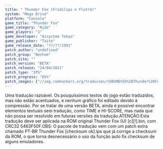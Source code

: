 ```yaml
---
title: " Thunder Fox (Fridilipi e Flutrd)"
system: "Mega Drive"
platform: "Console"
game_title: "Thunder Fox"
game_category: "Ação"
game_players: "1"
game_developer: "Aisystem Tokyo"
game_publisher: "Taito"
game_release_date: "??/??/1991"
patch_author: "undefined"
patch_group: "Nenhum"
patch_site: ""
patch_version: "BETA"
patch_release: "24/04/2011"
patch_type: "IPS"
patch_progress: "85%"
patch_images: ["//img.romhackers.org/traducoes/%5BSMD%5D%20Thunder%20Fox%20-%20Fridilipi%20e%20Flutrd%20-%201.png","//img.romhackers.org/traducoes/%5BSMD%5D%20Thunder%20Fox%20-%20Fridilipi%20e%20Flutrd%20-%202.png","//img.romhackers.org/traducoes/%5BSMD%5D%20Thunder%20Fox%20-%20Fridilipi%20e%20Flutrd%20-%203.png"]
---
```

Uma tradução razoável. Os pouquíssimos textos do jogo estão traduzidos, mas não estão acentuados, e nenhum gráfico foi editado devido à compressão. Por se tratar de uma versão BETA, ainda é possível encontrar elementos textuais sem tradução, como TIME e HI-SCORE, mas nada que não possa ser resolvido em futuras versões da tradução.ATENÇÃO:Esta tradução deve ser aplicada na ROM original Thunder Fox (U) [c][!].bin, com CRC32 5463F50F.OBS: O pacote de tradução vem com um patch extra chamado PT-BR Thunder Fox [checksum ok].ips que já corrige a checksum da ROM, o que torna desnecessário o uso da função auto fix checksum de alguns emuladores.